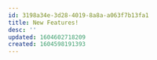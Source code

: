 ```yaml
---
id: 3198a34e-3d28-4019-8a8a-a063f7b13fa1
title: New Features!
desc: ''
updated: 1604602718209
created: 1604598191393
---
```




